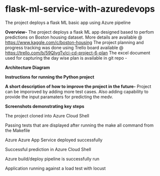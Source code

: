 # flask-ml-service-with-azuredevops
The project deploys a flask ML basic app using Azure pipeline

**Overview-**
The project deploys a flask ML app designed based to perfom predictions on Boston housing dataset. More details are available @ https://www.kaggle.com/c/boston-housing
The project planning and progress tracking was done using Trello board available @ https://trello.com/b/59QIvgTv/ci-cd-project-6-plan
The excel document used for capturing the day wise plan is available in git repo - 

**Architecture Diagram**


**Instructions for running the Python project**

**A short description of how to improve the project in the future-**
Project can be imporoved by adding more test cases. Also adding capability to provide the input paramaters for predicting the medv.


**Screenshots demonstrating key steps**

The project cloned into Azure Cloud Shell


Passing tests that are displayed after running the make all command from the Makefile


Azure Azure App Service deployed successfully


Successful prediction in Azure Cloud Shell


Azure build/deploy pipeline is successfully run


Application running against a load test with locust


